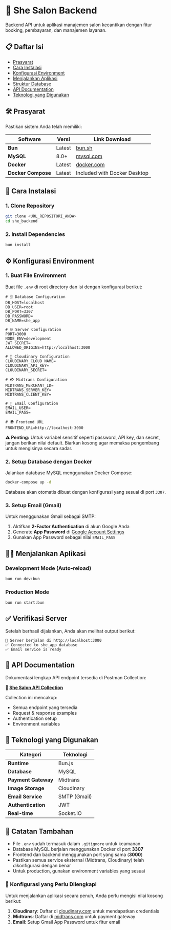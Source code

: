 # 💅 She Salon Backend

Backend API untuk aplikasi manajemen salon kecantikan dengan fitur booking, pembayaran, dan manajemen layanan.

## 📋 Daftar Isi

- [Prasyarat](#prasyarat)
- [Cara Instalasi](#cara-instalasi)
- [Konfigurasi Environment](#konfigurasi-environment)
- [Menjalankan Aplikasi](#menjalankan-aplikasi)
- [Struktur Database](#struktur-database)
- [API Documentation](#api-documentation)
- [Teknologi yang Digunakan](#teknologi-yang-digunakan)

## 🛠️ Prasyarat

Pastikan sistem Anda telah memiliki:

| Software | Versi | Link Download |
|----------|-------|---------------|
| **Bun** | Latest | [bun.sh](https://bun.sh) |
| **MySQL** | 8.0+ | [mysql.com](https://dev.mysql.com/downloads/) |
| **Docker** | Latest | [docker.com](https://www.docker.com/get-started) |
| **Docker Compose** | Latest | Included with Docker Desktop |

## 🚀 Cara Instalasi

### 1. Clone Repository

```bash
git clone <URL_REPOSITORI_ANDA>
cd she_backend
```

### 2. Install Dependencies

```bash
bun install
```

## ⚙️ Konfigurasi Environment

### 1. Buat File Environment

Buat file `.env` di root directory dan isi dengan konfigurasi berikut:

```env
# 🗄️ Database Configuration
DB_HOST=localhost
DB_USER=root
DB_PORT=3307
DB_PASSWORD=
DB_NAME=she_app

# 🌐 Server Configuration
PORT=3000
NODE_ENV=development
JWT_SECRET=
ALLOWED_ORIGINS=http://localhost:3000

# 📸 Cloudinary Configuration
CLOUDINARY_CLOUD_NAME=
CLOUDINARY_API_KEY=
CLOUDINARY_SECRET=

# 💳 Midtrans Configuration
MIDTRANS_MERCHANT_ID=
MIDTRANS_SERVER_KEY=
MIDTRANS_CLIENT_KEY=

# 📧 Email Configuration
EMAIL_USER=
EMAIL_PASS=

# 🌍 Frontend URL
FRONTEND_URL=http://localhost:3000
```

**⚠️ Penting:** Untuk variabel sensitif seperti password, API key, dan secret, jangan berikan nilai default. Biarkan kosong agar memaksa pengembang untuk mengisinya secara sadar.

### 2. Setup Database dengan Docker

Jalankan database MySQL menggunakan Docker Compose:

```bash
docker-compose up -d
```

Database akan otomatis dibuat dengan konfigurasi yang sesuai di port `3307`.

### 3. Setup Email (Gmail)

Untuk menggunakan Gmail sebagai SMTP:

1. Aktifkan **2-Factor Authentication** di akun Google Anda
2. Generate **App Password** di [Google Account Settings](https://myaccount.google.com/apppasswords)
3. Gunakan App Password sebagai nilai `EMAIL_PASS`

## 🏃‍♂️ Menjalankan Aplikasi

### Development Mode (Auto-reload)

```bash
bun run dev:bun
```

### Production Mode

```bash
bun run start:bun
```

## ✅ Verifikasi Server

Setelah berhasil dijalankan, Anda akan melihat output berikut:

```
🚀 Server berjalan di http://localhost:3000
✅ Connected to she_app database
✅ Email service is ready
```

## 📖 API Documentation

Dokumentasi lengkap API endpoint tersedia di Postman Collection:

**🔗 [She Salon API Collection](https://she-salon-api.postman.co/workspace/My-Workspace~e1515782-5d9b-472e-8315-582bd2107681/collection/44888388-78dfc5ba-6501-4830-90bc-2f07f7d53549?action=share&source=copy-link&creator=44888388)**

Collection ini mencakup:
- Semua endpoint yang tersedia
- Request & response examples
- Authentication setup
- Environment variables

## 🔧 Teknologi yang Digunakan

| Kategori | Teknologi |
|----------|-----------|
| **Runtime** | Bun.js |
| **Database** | MySQL |
| **Payment Gateway** | Midtrans |
| **Image Storage** | Cloudinary |
| **Email Service** | SMTP (Gmail) |
| **Authentication** | JWT |
| **Real-time** | Socket.IO |

## 📝 Catatan Tambahan

- File `.env` sudah termasuk dalam `.gitignore` untuk keamanan
- Database MySQL berjalan menggunakan Docker di port **3307**
- Frontend dan backend menggunakan port yang sama (**3000**)
- Pastikan semua service eksternal (Midtrans, Cloudinary) telah dikonfigurasi dengan benar
- Untuk production, gunakan environment variables yang sesuai

### 🔧 Konfigurasi yang Perlu Dilengkapi

Untuk menjalankan aplikasi secara penuh, Anda perlu mengisi nilai kosong berikut:

1. **Cloudinary**: Daftar di [cloudinary.com](https://cloudinary.com) untuk mendapatkan credentials
2. **Midtrans**: Daftar di [midtrans.com](https://midtrans.com) untuk payment gateway
3. **Email**: Setup Gmail App Password untuk fitur email
